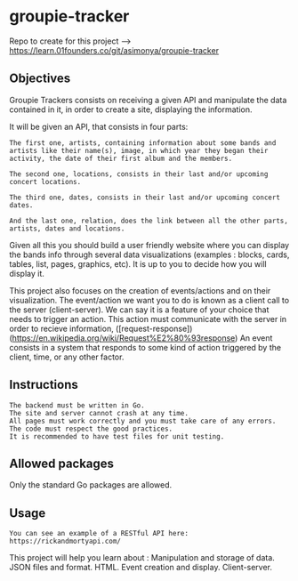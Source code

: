 # groupie-tracker

Repo to create for this project --> https://learn.01founders.co/git/asimonya/groupie-tracker

## Objectives
Groupie Trackers consists on receiving a given API and manipulate the data contained in it, in order to create a site, displaying the information.

It will be given an API, that consists in four parts:

    The first one, artists, containing information about some bands and artists like their name(s), image, in which year they began their activity, the date of their first album and the members.

    The second one, locations, consists in their last and/or upcoming concert locations.

    The third one, dates, consists in their last and/or upcoming concert dates.

    And the last one, relation, does the link between all the other parts, artists, dates and locations.


Given all this you should build a user friendly website where you can display the bands info through several data visualizations (examples : blocks, cards, tables, list, pages, graphics, etc). It is up to you to decide how you will display it.


This project also focuses on the creation of events/actions and on their visualization.
    The event/action we want you to do is known as a client call to the server (client-server). We can say it is a feature of your choice that needs to trigger an action. This action must communicate with the server in order to recieve information, ([request-response])(https://en.wikipedia.org/wiki/Request%E2%80%93response)
    An event consists in a system that responds to some kind of action triggered by the client, time, or any other factor.


## Instructions
    The backend must be written in Go.
    The site and server cannot crash at any time.
    All pages must work correctly and you must take care of any errors.
    The code must respect the good practices.
    It is recommended to have test files for unit testing.

## Allowed packages
Only the standard Go packages are allowed.

## Usage

    You can see an example of a RESTful API here: https://rickandmortyapi.com/

This project will help you learn about :
    Manipulation and storage of data.
    JSON files and format.
    HTML.
    Event creation and display.
    Client-server.
